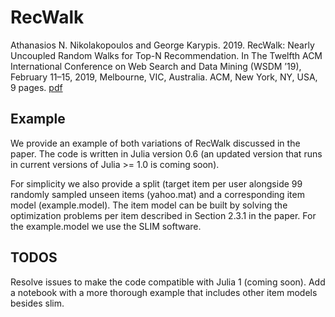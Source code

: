 # RecWalk

Athanasios N. Nikolakopoulos and George Karypis. 2019. RecWalk: Nearly
Uncoupled Random Walks for Top-N Recommendation. In The Twelfth
ACM International Conference on Web Search and Data Mining (WSDM ’19),
February 11–15, 2019, Melbourne, VIC, Australia. ACM, New York, NY, USA,
9 pages. [pdf](http://nikolako.net/papers/ACM_WSDM2019_RecWalk.pdf)


## Example
We provide an example of both variations of RecWalk discussed in the paper. The code is written in Julia version 0.6 (an updated version that runs in current versions of Julia >= 1.0 is coming soon). 

For simplicity we also provide a split (target item per user alongside 99 randomly sampled unseen items (yahoo.mat) and a  corresponding item model (example.model). The item model can be built by solving the optimization problems per item described in Section 2.3.1 in the paper. For the example.model we use the SLIM software.    

## TODOS
Resolve issues to make the code compatible with Julia 1 (coming soon). 
Add a notebook with a more thorough example that includes other item models besides slim.  

